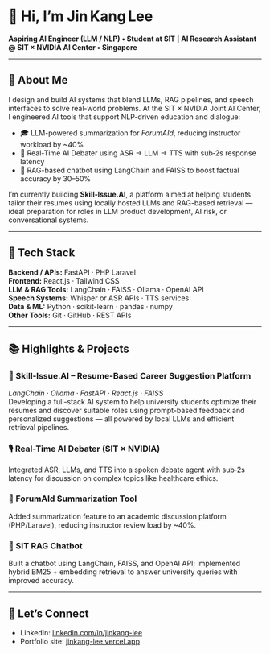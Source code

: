 # 👋 Hi, I’m Jin Kang Lee

**Aspiring AI Engineer (LLM / NLP) • Student at SIT | AI Research Assistant @ SIT × NVIDIA AI Center • Singapore**

---

## 🚀 About Me

I design and build AI systems that blend LLMs, RAG pipelines, and speech interfaces to solve real-world problems. At the SIT × NVIDIA Joint AI Center, I engineered AI tools that support NLP-driven education and dialogue:

- 🎓 LLM-powered summarization for *ForumAId*, reducing instructor workload by ~40%
- 💬 Real-Time AI Debater using ASR → LLM → TTS with sub‑2s response latency
- 🤖 RAG-based chatbot using LangChain and FAISS to boost factual accuracy by 30–50%

I’m currently building **Skill‑Issue.AI**, a platform aimed at helping students tailor their resumes using locally hosted LLMs and RAG-based retrieval — ideal preparation for roles in LLM product development, AI risk, or conversational systems.

---

## 🧰 Tech Stack

**Backend / APIs:** FastAPI · PHP Laravel  
**Frontend:** React.js · Tailwind CSS  
**LLM & RAG Tools:** LangChain · FAISS · Ollama · OpenAI API  
**Speech Systems:** Whisper or ASR APIs · TTS services  
**Data & ML:** Python · scikit-learn · pandas · numpy  
**Other Tools:** Git · GitHub · REST APIs  

---

## 📚 Highlights & Projects

### 💼 Skill‑Issue.AI – Resume-Based Career Suggestion Platform  
*LangChain · Ollama · FastAPI · React.js · FAISS*  
Developing a full-stack AI system to help university students optimize their resumes and discover suitable roles using prompt-based feedback and personalized suggestions — all powered by local LLMs and efficient retrieval pipelines.

### 🎙 Real-Time AI Debater (SIT × NVIDIA)  
Integrated ASR, LLMs, and TTS into a spoken debate agent with sub‑2s latency for discussion on complex topics like healthcare ethics.

### 🤖 ForumAId Summarization Tool  
Added summarization feature to an academic discussion platform (PHP/Laravel), reducing instructor review load by ~40%.

### 💬 SIT RAG Chatbot  
Built a chatbot using LangChain, FAISS, and OpenAI API; implemented hybrid BM25 + embedding retrieval to answer university queries with improved accuracy.

---

## 👀 Let’s Connect

- LinkedIn: [linkedin.com/in/jinkang-lee](https://sg.linkedin.com/in/jinkang-lee)  
- Portfolio site: [jinkang-lee.vercel.app](https://jinkang-lee.vercel.app)  
